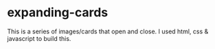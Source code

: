 # expanding-cards
This is a series of images/cards that open and close. I used html, css &amp; javascript to build this.
